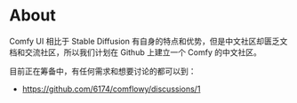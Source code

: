 # About

Comfy UI 相比于 Stable Diffusion 有自身的特点和优势，但是中文社区却匮乏文档和交流社区，所以我们计划在 Github 上建立一个 Comfy 的中文社区。

目前正在筹备中，有任何需求和想要讨论的都可以到：

- https://github.com/6174/comflowy/discussions/1